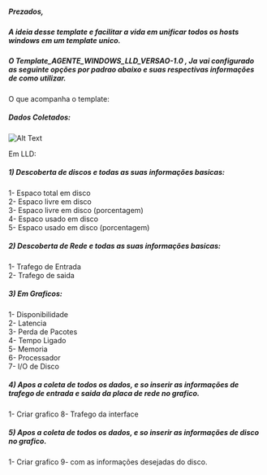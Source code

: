 
##### Prezados,<br /> 

##### A ideia desse template e facilitar a vida em unificar todos os hosts windows em um template unico.<br /> 

##### O Template_AGENTE_WINDOWS_LLD_VERSAO-1.0 , Ja vai configurado as seguinte opções por padrao abaixo e suas respectivas informações de como utilizar.<br /> 

O que acompanha o template:<br /> 

##### Dados Coletados:

![Alt Text](https://github.com/magnopeem/Templates_zabbix_3.2/blob/master/src/img/01.PNG)

Em LLD:

##### 1) Descoberta de discos e todas as suas informações basicas:<br /> 

1- Espaco total em disco<br /> 
2- Espaco livre em disco<br /> 
3- Espaco livre em disco (porcentagem)<br /> 
4- Espaco usado em disco<br /> 
5- Espaco usado em disco (porcentagem)<br /> 

##### 2) Descoberta de Rede e todas as suas informações basicas:<br /> 

1- Trafego de Entrada<br /> 
2- Trafego de saida<br /> 

##### 3) Em Graficos:<br /> 

1- Disponibilidade<br />
2- Latencia<br /> 
3- Perda de Pacotes<br /> 
4- Tempo Ligado<br /> 
5- Memoria<br /> 
6- Processador<br /> 
7- I/O de Disco<br /> 

##### 4) Apos a coleta de todos os dados, e so inserir as informações de trafego de entrada e saida da placa de rede no grafico.<br /> 

1- Criar grafico 8- Trafego da interface <br /> 

##### 5) Apos a coleta de todos os dados, e so inserir as informações de disco no grafico.<br /> 

1- Criar grafico 9- com as informações desejadas do disco.<br /> 


